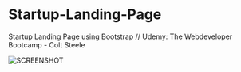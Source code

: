 # Startup-Landing-Page
Startup Landing Page using Bootstrap // Udemy: The Webdeveloper Bootcamp - Colt Steele

![SCREENSHOT](http://oi68.tinypic.com/1zemus.jpg)
